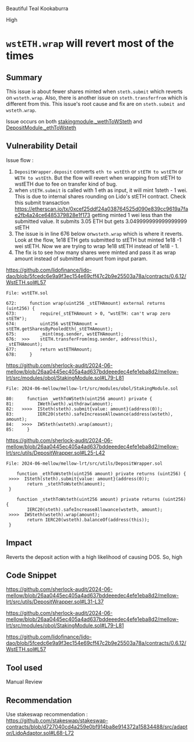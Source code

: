 Beautiful Teal Kookaburra

High

# `wstETH.wrap` will revert most of the times

## Summary
This issue is about fewer shares minted when `steth.submit` which reverts on `wsteth.wrap`.
Also, there is another issue on `steth.transferfrom` which is different from this. This issue's root cause and fix are on `steth.submit and wsteth.wrap`.

Issue occurs on  both [stakingmodule._wethToWSteth](https://github.com/sherlock-audit/2024-06-mellow/blob/26aa0445ec405a4ad637bddeeedec4efe1eba8d2/mellow-lrt/src/modules/obol/StakingModule.sol#L79-L81) and [DepositModule._ethToWsteth](https://github.com/sherlock-audit/2024-06-mellow/blob/26aa0445ec405a4ad637bddeeedec4efe1eba8d2/mellow-lrt/src/utils/DepositWrapper.sol#L25-L42)

## Vulnerability Detail

Issue flow :
1. `DepositWrapper.deposit` converts `eth to wstEth` or `stETH to wstETH` or `WETH to wstEth`. But the flow will revert when wrapping from stETH to wstETH due to fee on transfer kind of bug.
2. when `stETH.submit` is called with 1 eth as input, it will mint 1steth - 1 wei. This is due to internal shares rounding on Lido's stETH contract. Check this submit transaction https://etherscan.io/tx/0xcef25ddf24a038764525d090e839cc9619a7fae2fb4a24ce6485379828e1f173 getting minted 1 wei less than the submitted value. It submits 3.05 ETH but gets 3.049999999999999999 stETH
3. The issue is in line 676 below on`wsteth.wrap` which is where it reverts. Look at the flow, 1e18 ETH gets submitted to stETH but minted 1e18 -1 wei stETH. Now we are trying to wrap 1e18 stETH instead of 1e18 - 1.
4. The fix is to see how many shares were minted and pass it as wrap amount instead of submitted amount from input param.

https://github.com/lidofinance/lido-dao/blob/5fcedc6e9a9f3ec154e69cff47c2b9e25503a78a/contracts/0.6.12/WstETH.sol#L57

```solidity
File: wstETH.sol

672:     function wrap(uint256 _stETHAmount) external returns (uint256) {
673:         require(_stETHAmount > 0, "wstETH: can't wrap zero stETH");
674:         uint256 wstETHAmount = stETH.getSharesByPooledEth(_stETHAmount);
675:         _mint(msg.sender, wstETHAmount);
676:  >>>    stETH.transferFrom(msg.sender, address(this), _stETHAmount);
677:         return wstETHAmount;
678:     }

```

https://github.com/sherlock-audit/2024-06-mellow/blob/26aa0445ec405a4ad637bddeeedec4efe1eba8d2/mellow-lrt/src/modules/obol/StakingModule.sol#L79-L81

```solidity
File: 2024-06-mellow/mellow-lrt/src/modules/obol/StakingModule.sol

80:     function _wethToWSteth(uint256 amount) private {
81:         IWeth(weth).withdraw(amount);
82:   >>>>  ISteth(steth).submit{value: amount}(address(0));
83:         IERC20(steth).safeIncreaseAllowance(address(wsteth), amount);
84:   >>>>  IWSteth(wsteth).wrap(amount);
85:     }

```

https://github.com/sherlock-audit/2024-06-mellow/blob/26aa0445ec405a4ad637bddeeedec4efe1eba8d2/mellow-lrt/src/utils/DepositWrapper.sol#L25-L42

```solidity
File: 2024-06-mellow/mellow-lrt/src/utils/DepositWrapper.sol

    function _ethToWsteth(uint256 amount) private returns (uint256) {
 >>>>  ISteth(steth).submit{value: amount}(address(0));
        return _stethToWsteth(amount);
 }

    function _stethToWsteth(uint256 amount) private returns (uint256) {
        IERC20(steth).safeIncreaseAllowance(wsteth, amount);
 >>>>  IWSteth(wsteth).wrap(amount);
        return IERC20(wsteth).balanceOf(address(this));
 }

```

## Impact
Reverts the deposit action with a high likelihood of causing DOS. So, high

## Code Snippet
https://github.com/sherlock-audit/2024-06-mellow/blob/26aa0445ec405a4ad637bddeeedec4efe1eba8d2/mellow-lrt/src/utils/DepositWrapper.sol#L31-L37

https://github.com/sherlock-audit/2024-06-mellow/blob/26aa0445ec405a4ad637bddeeedec4efe1eba8d2/mellow-lrt/src/modules/obol/StakingModule.sol#L79-L81

https://github.com/lidofinance/lido-dao/blob/5fcedc6e9a9f3ec154e69cff47c2b9e25503a78a/contracts/0.6.12/WstETH.sol#L57

## Tool used
Manual Review

## Recommendation
Use stakeswap recommendation : https://github.com/stakeswap/stakeswap-contracts/blob/d727040cd4a259e0bf914ba8e914372a15834488/src/adaptor/LidoAdaptor.sol#L68-L72

